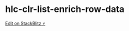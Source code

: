 # hlc-clr-list-enrich-row-data

[Edit on StackBlitz ⚡️](https://stackblitz.com/edit/hlc-clr-list-enrich-row-data)
